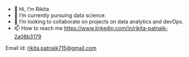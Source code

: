 - 👋 Hi, I’m Rikita
- 👀 I’m currently pursuing data science.
- 🌱 I’m looking to collaborate on projects on data analytics and devOps.
- 📫 How to reach me 
https://www.linkedin.com/in/rikita-patnaik-2a08b3179

Email id: rikita.patnaik715@gmail.com
<!---
RIKI603/RIKI603 is a ✨ special ✨ repository because its `README.md` (this file) appears on your GitHub profile.
You can click the Preview link to take a look at your changes.
--->
